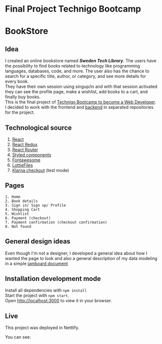 # Final Project Technigo Bootcamp
# BookStore


## Idea  
I created an online bookstore named ***Sweden Tech Library***. The users have the possibility to find books related to technology like programming languages, databases, code, and more. The user also has the chance to search for a specific title, author, or category, and see more details for every book.  
They have their own session using singup/in and with that session activated they can see the profile page, make a wishlist, add books to a cart, and finally buy books.  
This is the final project of [Technigo Bootcamp to become a Web Developer](https://www.technigo.io/program). 
I decided to work with the frontend and [backend](https://github.com/PriscilaAlfaro/bookstore-backend) in separated repositories for the project.

## Technological source

1. [React](https://es.reactjs.org/)
2. [React Redux](https://react-redux.js.org/) 
3. [React Router](https://reactrouter.com/) 
4. [Styled components](https://styled-components.com/)
5. [Fontawesome](https://fontawesome.com/start)
6. [LottieFiles](https://lottiefiles.com/getting-started)
7. [Klarna checkout](https://www.klarna.com/se/foretag/produkter/checkout/) (test mode)


## Pages

```
1. Home
2. Book details 
3. Sign in/ Sign up/ Profile
4. Shopping Cart 
5. Wishlist 
6. Payment (checkout)
7. Payment confirmation (checkout confirmation)
8. Not found
```

## General design ideas
Even though I'm not a designer, I developed a general idea about how I wanted the page to look and also a general description of my data modeling  in a simple [jamboard document](https://jamboard.google.com/d/1P-4nCIT4J0eBcKg9AAa4y0nALJxTdqozpYkcxH2C2EM/viewer?f=5)

## Installation development mode

Install all dependencies with `npm install`  
Start the project with `npm start`.  
Open [http://localhost:3000](http://localhost:3000) to view it in your browser.

## Live
This project was deployed in Nettlify.

You can see:  